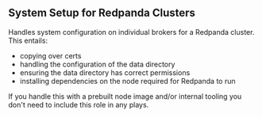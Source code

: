 ## System Setup for Redpanda Clusters

Handles system configuration on individual brokers for a Redpanda cluster. This entails:
* copying over certs
* handling the configuration of the data directory
* ensuring the data directory has correct permissions
* installing dependencies on the node required for Redpanda to run

If you handle this with a prebuilt node image and/or internal tooling you don't need to include this role in any plays. 
